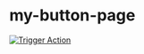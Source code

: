 # my-button-page

<a href="https://sherpacore-workflow-backend-h0djeucac0a7bpf4.eastus-01.azurewebsites.net" target="_blank">
  <img src="https://img.shields.io/badge/Run%20Action-Click%20Here-brightgreen?style=for-the-badge" alt="Trigger Action">
</a>
